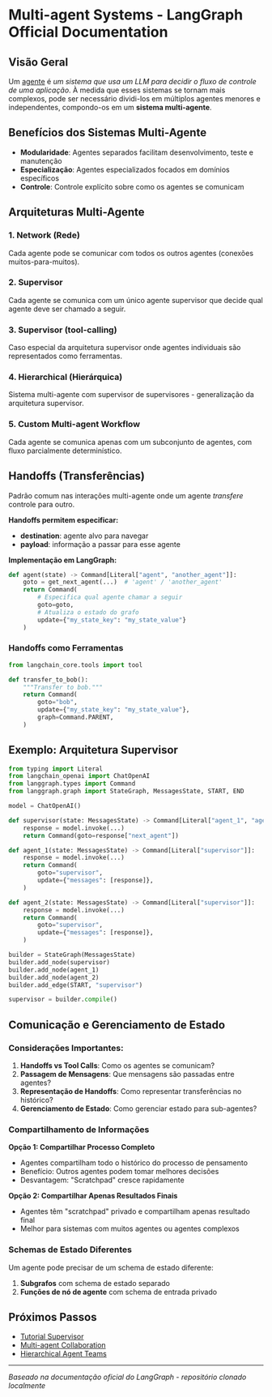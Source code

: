 # Multi-agent Systems - LangGraph Official Documentation

## Visão Geral

Um [agente](./agentic_concepts.md#agent-architectures) é _um sistema que usa um LLM para decidir o fluxo de controle de uma aplicação_. À medida que esses sistemas se tornam mais complexos, pode ser necessário dividi-los em múltiplos agentes menores e independentes, compondo-os em um **sistema multi-agente**.

## Benefícios dos Sistemas Multi-Agente

- **Modularidade**: Agentes separados facilitam desenvolvimento, teste e manutenção
- **Especialização**: Agentes especializados focados em domínios específicos
- **Controle**: Controle explícito sobre como os agentes se comunicam

## Arquiteturas Multi-Agente

### 1. Network (Rede)
Cada agente pode se comunicar com todos os outros agentes (conexões muitos-para-muitos).

### 2. Supervisor 
Cada agente se comunica com um único agente supervisor que decide qual agente deve ser chamado a seguir.

### 3. Supervisor (tool-calling)
Caso especial da arquitetura supervisor onde agentes individuais são representados como ferramentas.

### 4. Hierarchical (Hierárquica)
Sistema multi-agente com supervisor de supervisores - generalização da arquitetura supervisor.

### 5. Custom Multi-agent Workflow
Cada agente se comunica apenas com um subconjunto de agentes, com fluxo parcialmente determinístico.

## Handoffs (Transferências)

Padrão comum nas interações multi-agente onde um agente *transfere* controle para outro.

**Handoffs permitem especificar:**
- **destination**: agente alvo para navegar
- **payload**: informação a passar para esse agente

**Implementação em LangGraph:**

```python
def agent(state) -> Command[Literal["agent", "another_agent"]]:
    goto = get_next_agent(...)  # 'agent' / 'another_agent'
    return Command(
        # Especifica qual agente chamar a seguir
        goto=goto,
        # Atualiza o estado do grafo
        update={"my_state_key": "my_state_value"}
    )
```

### Handoffs como Ferramentas

```python
from langchain_core.tools import tool

def transfer_to_bob():
    """Transfer to bob."""
    return Command(
        goto="bob",
        update={"my_state_key": "my_state_value"},
        graph=Command.PARENT,
    )
```

## Exemplo: Arquitetura Supervisor

```python
from typing import Literal
from langchain_openai import ChatOpenAI
from langgraph.types import Command
from langgraph.graph import StateGraph, MessagesState, START, END

model = ChatOpenAI()

def supervisor(state: MessagesState) -> Command[Literal["agent_1", "agent_2", END]]:
    response = model.invoke(...)
    return Command(goto=response["next_agent"])

def agent_1(state: MessagesState) -> Command[Literal["supervisor"]]:
    response = model.invoke(...)
    return Command(
        goto="supervisor",
        update={"messages": [response]},
    )

def agent_2(state: MessagesState) -> Command[Literal["supervisor"]]:
    response = model.invoke(...)
    return Command(
        goto="supervisor",
        update={"messages": [response]},
    )

builder = StateGraph(MessagesState)
builder.add_node(supervisor)
builder.add_node(agent_1)
builder.add_node(agent_2)
builder.add_edge(START, "supervisor")

supervisor = builder.compile()
```

## Comunicação e Gerenciamento de Estado

### Considerações Importantes:

1. **Handoffs vs Tool Calls**: Como os agentes se comunicam?
2. **Passagem de Mensagens**: Que mensagens são passadas entre agentes?
3. **Representação de Handoffs**: Como representar transferências no histórico?
4. **Gerenciamento de Estado**: Como gerenciar estado para sub-agentes?

### Compartilhamento de Informações

**Opção 1: Compartilhar Processo Completo**
- Agentes compartilham todo o histórico do processo de pensamento
- Benefício: Outros agentes podem tomar melhores decisões
- Desvantagem: "Scratchpad" cresce rapidamente

**Opção 2: Compartilhar Apenas Resultados Finais**
- Agentes têm "scratchpad" privado e compartilham apenas resultado final
- Melhor para sistemas com muitos agentes ou agentes complexos

### Schemas de Estado Diferentes

Um agente pode precisar de um schema de estado diferente:

1. **Subgrafos** com schema de estado separado
2. **Funções de nó de agente** com schema de entrada privado

## Próximos Passos

- [Tutorial Supervisor](https://langchain-ai.github.io/langgraph/tutorials/multi_agent/agent_supervisor/)
- [Multi-agent Collaboration](https://langchain-ai.github.io/langgraph/tutorials/multi_agent/multi-agent-collaboration/)
- [Hierarchical Agent Teams](https://langchain-ai.github.io/langgraph/tutorials/multi_agent/hierarchical_agent_teams/)

---

*Baseado na documentação oficial do LangGraph - repositório clonado localmente*
